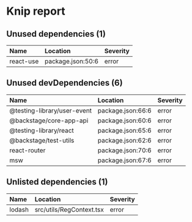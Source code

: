 # Knip report

## Unused dependencies (1)

| Name      | Location          | Severity |
| :-------- | :---------------- | :------- |
| react-use | package.json:50:6 | error    |

## Unused devDependencies (6)

| Name                        | Location          | Severity |
| :-------------------------- | :---------------- | :------- |
| @testing-library/user-event | package.json:66:6 | error    |
| @backstage/core-app-api     | package.json:60:6 | error    |
| @testing-library/react      | package.json:65:6 | error    |
| @backstage/test-utils       | package.json:62:6 | error    |
| react-router                | package.json:70:6 | error    |
| msw                         | package.json:67:6 | error    |

## Unlisted dependencies (1)

| Name   | Location                 | Severity |
| :----- | :----------------------- | :------- |
| lodash | src/utils/RegContext.tsx | error    |
